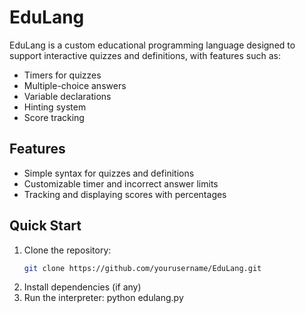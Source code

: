 # EduLang

EduLang is a custom educational programming language designed to support interactive quizzes and definitions, with features such as:
- Timers for quizzes
- Multiple-choice answers
- Variable declarations
- Hinting system
- Score tracking

## Features
- Simple syntax for quizzes and definitions
- Customizable timer and incorrect answer limits
- Tracking and displaying scores with percentages

## Quick Start
1. Clone the repository:
   ```bash
   git clone https://github.com/yourusername/EduLang.git
2. Install dependencies (if any)
3. Run the interpreter: python edulang.py
